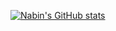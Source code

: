 <!--타이틀 부분-->
<div align="center">
</div>

<!-- Stats Card-->
[![Nabin's GitHub stats](https://github-readme-stats.vercel.app/api?username=kim-nabin)](https://github.com/anuraghazra/github-readme-stats)
